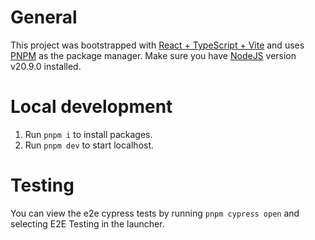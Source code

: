 # General

This project was bootstrapped with [React + TypeScript + Vite](https://vitejs.dev/) and uses
[PNPM](https://pnpm.io/) as the package manager. Make sure you have [NodeJS](https://nodejs.org/en)
version v20.9.0 installed.

# Local development

1. Run `pnpm i` to install packages.
2. Run `pnpm dev` to start localhost.

# Testing

You can view the e2e cypress tests by running `pnpm cypress open` and selecting E2E Testing in the
launcher.
